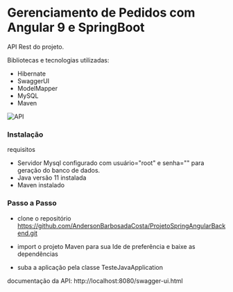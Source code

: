 # Gerenciamento de Pedidos  com Angular 9 e SpringBoot

API Rest do projeto.

Bibliotecas e tecnologias utilizadas:
- Hibernate
- SwaggerUI
- ModelMapper
- MySQL
- Maven

![API](https://i.imgur.com/UuDHtte.png"API")

### Instalação

requisitos

- Servidor Mysql configurado com usuário="root" e senha="" para geração do banco de dados.
- Java versão 11 instalada
- Maven instalado

### Passo a Passo

-  clone o repositório https://github.com/AndersonBarbosadaCosta/ProjetoSpringAngularBackend.git

- import o projeto Maven para sua Ide de preferência e baixe as   dependências
- suba a aplicação pela classe TesteJavaApplication

documentação da API: http://localhost:8080/swagger-ui.html

